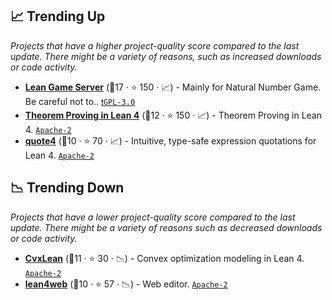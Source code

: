 ## 📈 Trending Up

_Projects that have a higher project-quality score compared to the last update. There might be a variety of reasons, such as increased downloads or code activity._

- <b><a href="https://adam.math.hhu.de/">Lean Game Server</a></b> (🥇17 · ⭐ 150 · 📈) - Mainly for Natural Number Game. Be careful not to.. <code><a href="http://bit.ly/2M0xdwT">❗️GPL-3.0</a></code>
- <b><a href="https://lean-lang.org/theorem_proving_in_lean4/">Theorem Proving in Lean 4</a></b> (🥈12 · ⭐ 150 · 📈) - Theorem Proving in Lean 4. <code><a href="http://bit.ly/3nYMfla">Apache-2</a></code>
- <b><a href="https://github.com/leanprover-community/quote4">quote4</a></b> (🥉10 · ⭐ 70 · 📈) - Intuitive, type-safe expression quotations for Lean 4. <code><a href="http://bit.ly/3nYMfla">Apache-2</a></code>

## 📉 Trending Down

_Projects that have a lower project-quality score compared to the last update. There might be a variety of reasons such as decreased downloads or code activity._

- <b><a href="https://github.com/verified-optimization/CvxLean">CvxLean</a></b> (🥈11 · ⭐ 30 · 📉) - Convex optimization modeling in Lean 4. <code><a href="http://bit.ly/3nYMfla">Apache-2</a></code>
- <b><a href="https://live.lean-lang.org/">lean4web</a></b> (🥉10 · ⭐ 57 · 📉) - Web editor. <code><a href="http://bit.ly/3nYMfla">Apache-2</a></code>
